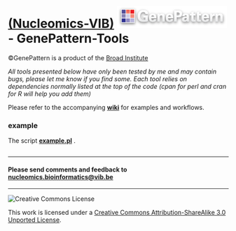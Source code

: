 [(Nucleomics-VIB)](https://github.com/Nucleomics-VIB)
![gplogo2](gplogo2.png) - GenePattern-Tools
==========

©GenePattern is a product of the [Broad Institute](http://software.broadinstitute.org/cancer/software/genepattern)

*All tools presented below have only been tested by me and may contain bugs, please let me know if you find some. Each tool relies on dependencies normally listed at the top of the code (cpan for perl and cran for R will help you add them)*

Please refer to the accompanying **[wiki](https://github.com/Nucleomics-VIB/ngs-tools/wiki)** for examples and workflows.

### **example**

The script **[example.pl](example.pl)** .
```bash

```

<hr>

<h4>Please send comments and feedback to <a href="mailto:nucleomics.bioinformatics@vib.be">nucleomics.bioinformatics@vib.be</a></h4>

<hr>

![Creative Commons License](http://i.creativecommons.org/l/by-sa/3.0/88x31.png?raw=true)

This work is licensed under a [Creative Commons Attribution-ShareAlike 3.0 Unported License](http://creativecommons.org/licenses/by-sa/3.0/).
